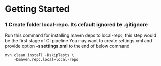 # Getting Started

### 1.Create folder local-repo. Its default ignored by .gitignore
Run this command for installing maven deps to local-repo, this step would be the first stage of CI pipeline
You may want to create settings.xml and provide option <b>-s settings.xml</b> to the end of below command
```
mvn clean install -DskipTests \
    -Dmaven.repo.local=local-repo
```